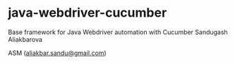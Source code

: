 # java-webdriver-cucumber

Base framework for Java Webdriver automation with Cucumber
Sandugash Aliakbarova

ASM (aliakbar.sandu@gmail.com)